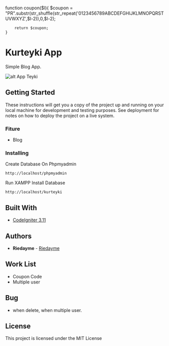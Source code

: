 function coupon($l){
		$coupon = "PR".substr(str_shuffle(str_repeat('0123456789ABCDEFGHIJKLMNOPQRSTUVWXYZ',$l-2)),0,$l-2);
 
		return $coupon;
	}

# Kurteyki App

Simple Blog App.

![alt App Teyki](https://i.ibb.co/Prq3FY8/App-Teyki.png)

## Getting Started

These instructions will get you a copy of the project up and running on your local machine for development and testing purposes. See deployment for notes on how to deploy the project on a live system.

### Fiture

* Blog

### Installing

Create Database On Phpmyadmin

```
http://localhost/phpmyadmin
```
Run XAMPP
Install Database

```
http://localhost/kurteyki
```

## Built With

* [CodeIgniter 3.11](https://codeigniter.com/)

## Authors

* **Riedayme** - [Riedayme](https://facebook.com/riedayme)

## Work List

* Coupon Code
* Multiple user

## Bug

* when delete, when multiple user.

## License

This project is licensed under the MIT License
